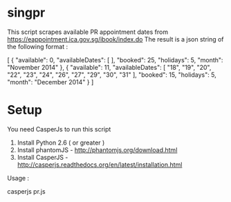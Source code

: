 singpr
======

This script scrapes available PR appointment dates from https://eappointment.ica.gov.sg/ibook/index.do
The result is a json string of the following format :

  [
    {
      "available": 0,
      "availableDates": [
      ],
      "booked": 25,
      "holidays": 5,
      "month": "November 2014"
    },
    {
      "available": 11,
      "availableDates": [
        "18",
        "19",
        "20",
        "22",
        "23",
        "24",
        "26",
        "27",
        "29",
        "30",
        "31"
      ],
      "booked": 15,
      "holidays": 5,
      "month": "December 2014"
    }
  ]

Setup
=====
You need CasperJs to run this script

1. Install Python 2.6 ( or greater )
2. Install phantomJS - http://phantomjs.org/download.html
3. Install CasperJS  - http://casperjs.readthedocs.org/en/latest/installation.html


Usage :

   casperjs pr.js

